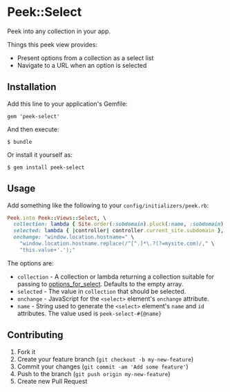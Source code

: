 # Peek::Select

Peek into any collection in your app.

Things this peek view provides:

- Present options from a collection as a select list
- Navigate to a URL when an option is selected

## Installation

Add this line to your application's Gemfile:

    gem 'peek-select'

And then execute:

    $ bundle

Or install it yourself as:

    $ gem install peek-select

## Usage

Add something like the following to your `config/initializers/peek.rb`:

```ruby
Peek.into Peek::Views::Select, \
  collection: lambda { Site.order(:subdomain).pluck(:name, :subdomain) },
  selected: lambda { |controller| controller.current_site.subdomain },
  onchange: "window.location.hostname=" \
    "window.location.hostname.replace(/^[^.]*\.?(?=mysite.com)/," \
    "this.value+'.');"
```

The options are:

- `collection` - A collection or lambda returning a collection suitable
  for passing to [options_for_select](https://api.rubyonrails.org/classes/ActionView/Helpers/FormOptionsHelper.html#method-i-options_for_select).
  Defaults to the empty array.
- `selected` - The value in `collection` that should be selected.
- `onchange` - JavaScript for the `<select>` element's `onchange` attribute.
- `name` - String used to generate the `<select>` element's `name` and `id`
  attributes. The value used is `peek-select-#{@name}`

## Contributing

1. Fork it
2. Create your feature branch (`git checkout -b my-new-feature`)
3. Commit your changes (`git commit -am 'Add some feature'`)
4. Push to the branch (`git push origin my-new-feature`)
5. Create new Pull Request
